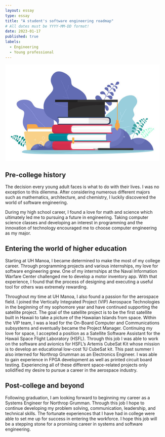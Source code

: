 ```yaml
---
layout: essay
type: essay
title: "A student's software engineering roadmap"
# All dates must be YYYY-MM-DD format!
date: 2023-01-17
published: true
labels:
  - Engineering
  - Young professional
---
```


<div class="text-center p-4">
  <img width="500px" src="../img/books.jpg" class="img-thumbnail" >
</div>

## Pre-college history
The decision every young adult faces is what to do with their lives. I was no exception to this dilemma. After considering numerous different majors such as mathematics, architecture, and chemistry, I luckily discovered the world of software engineering. 

During my high school career, I found a love for math and science which ultimately led me to pursuing a future in engineering. Taking computer science classes and developing an interest in programming and the innovation of technology encouraged me to choose computer engineering as my major. 

## Entering the world of higher education
Starting at UH Manoa, I became determined to make the most of my college career. Through programming projects and various internships, my love for software engineering grew. One of my internships at the Naval Information Warfare Center challenged me to develop a motor inventory app. With that experience, I found that the process of designing and executing a useful tool for others was extremely rewarding. 

Throughout my time at UH Manoa, I also found a passion for the aerospace field. I joined the Vertically Integrated Project (VIP) Aerospace Technologies in the beginning of my sophomore year and have continued supporting the satellite project. The goal of the satellite project is to be the first satellite built in Hawaii to take a picture of the Hawaiian Islands from space. Within the VIP team, I was a lead for the On-Board Computer and Communications subsystems and eventually became the Project Manager. Continuing my love for space, I accepted a position as a Satellite Software Assistant for the Hawaii Space Flight Laboratory (HSFL). Through this job I was able to work on the software and avionics for HSFL’s Artemis CubeSat Kit whose mission is to develop an educational low-cost 1U CubeSat kit. This past summer I also interned for Northrop Grumman as an Electronics Engineer. I was able to gain experience in FPGA development as well as printed circuit board testing. Experiencing all of these different space-related projects only solidified my desire to pursue a career in the aerospace industry.

## Post-college and beyond
Following graduation, I am looking forward to beginning my career as a Systems Engineer for Northrop Grumman. Through this job I hope to continue developing my problem solving, communication, leadership, and technical skills. The fortunate experiences that I have had in college were able to set me up for success in entering the workforce. I hope this job will be a stepping stone for a promising career in systems and software engineering.
